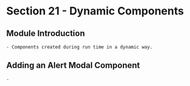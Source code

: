 # Section 21 - Dynamic Components

## Module Introduction

    - Components created during run time in a dynamic way.

## Adding an Alert Modal Component

    -

